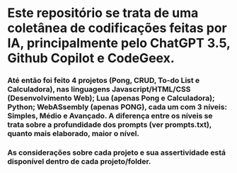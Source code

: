 # Este repositório se trata de uma coletânea de codificações feitas por IA, principalmente pelo ChatGPT 3.5, Github Copilot e CodeGeex.

### Até então foi feito 4 projetos (Pong, CRUD, To-do List e Calculadora), nas linguagens Javascript/HTML/CSS (Desenvolvimento Web); Lua (apenas Pong e Calculadora); Python; WebASsembly (apenas PONG), cada um com 3 níveis: Simples, Médio e Avançado. A diferença entre os níveis se trata sobre a profundidade dos prompts (ver prompts.txt), quanto mais elaborado, maior o nível.

### As considerações sobre cada projeto e sua assertividade está disponível dentro de cada projeto/folder.

